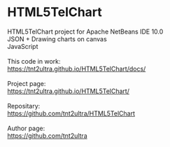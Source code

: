 # HTML5TelChart
HTML5TelChart project for Apache NetBeans IDE 10.0<br />
JSON + Drawing charts on canvas<br />
JavaScript<br />
<br />
This code in work:<br />
<a href = "https://tnt2ultra.github.io/HTML5TelChart/docs/">https://tnt2ultra.github.io/HTML5TelChart/docs/</a>
<br /><br />
Project page:<br />
<a href = "https://tnt2ultra.github.io/HTML5TelChart/">https://tnt2ultra.github.io/HTML5TelChart/</a>
<br /><br />
Repositary:<br />
<a href = "https://github.com/tnt2ultra/HTML5TelChart">https://github.com/tnt2ultra/HTML5TelChart</a>
<br /><br />
Author page:<br />
<a href = "https://github.com/tnt2ultra">https://github.com/tnt2ultra</a>
